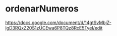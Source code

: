 # ordenarNumeros

https://docs.google.com/document/d/14gtSvMbjZ-IgD3RQxZ20S1zUCEwa6P8TQz8RcE5TyeI/edit
